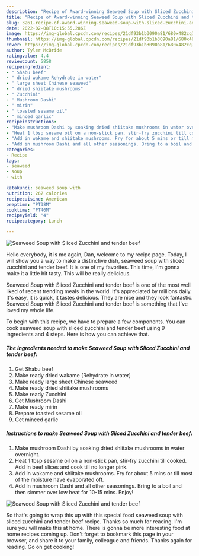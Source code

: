 ```yaml
---
description: "Recipe of Award-winning Seaweed Soup with Sliced Zucchini and tender beef"
title: "Recipe of Award-winning Seaweed Soup with Sliced Zucchini and tender beef"
slug: 3261-recipe-of-award-winning-seaweed-soup-with-sliced-zucchini-and-tender-beef
date: 2022-02-08T10:15:55.286Z
image: https://img-global.cpcdn.com/recipes/21df93b1b3090a81/680x482cq70/seaweed-soup-with-sliced-zucchini-and-tender-beef-recipe-main-photo.jpg
thumbnail: https://img-global.cpcdn.com/recipes/21df93b1b3090a81/680x482cq70/seaweed-soup-with-sliced-zucchini-and-tender-beef-recipe-main-photo.jpg
cover: https://img-global.cpcdn.com/recipes/21df93b1b3090a81/680x482cq70/seaweed-soup-with-sliced-zucchini-and-tender-beef-recipe-main-photo.jpg
author: Tyler McBride
ratingvalue: 4.4
reviewcount: 5858
recipeingredient:
- " Shabu beef"
- " dried wakame Rehydrate in water"
- " large sheet Chinese seaweed"
- " dried shiitake mushrooms"
- " Zucchini"
- " Mushroom Dashi"
- " mirin"
- " toasted sesame oil"
- " minced garlic"
recipeinstructions:
- "Make mushroom Dashi by soaking dried shiitake mushrooms in water overnight."
- "Heat 1 tbsp sesame oil on a non-stick pan, stir-fry zucchini till cooked. Add in beef slices and cook till no longer pink."
- "Add in wakame and shiitake mushrooms. Fry for about 5 mins or till most of the moisture have evaporated off."
- "Add in mushroom Dashi and all other seasonings. Bring to a boil and then simmer over low heat for 10-15 mins. Enjoy!"
categories:
- Recipe
tags:
- seaweed
- soup
- with

katakunci: seaweed soup with 
nutrition: 267 calories
recipecuisine: American
preptime: "PT38M"
cooktime: "PT46M"
recipeyield: "4"
recipecategory: Lunch

---
```



![Seaweed Soup with Sliced Zucchini and tender beef](https://img-global.cpcdn.com/recipes/21df93b1b3090a81/680x482cq70/seaweed-soup-with-sliced-zucchini-and-tender-beef-recipe-main-photo.jpg)

Hello everybody, it is me again, Dan, welcome to my recipe page. Today, I will show you a way to make a distinctive dish, seaweed soup with sliced zucchini and tender beef. It is one of my favorites. This time, I'm gonna make it a little bit tasty. This will be really delicious.



Seaweed Soup with Sliced Zucchini and tender beef is one of the most well liked of recent trending meals in the world. It's appreciated by millions daily. It's easy, it is quick, it tastes delicious. They are nice and they look fantastic. Seaweed Soup with Sliced Zucchini and tender beef is something that I've loved my whole life.


To begin with this recipe, we have to prepare a few components. You can cook seaweed soup with sliced zucchini and tender beef using 9 ingredients and 4 steps. Here is how you can achieve that.

<!--inarticleads1-->

##### The ingredients needed to make Seaweed Soup with Sliced Zucchini and tender beef:

1. Get  Shabu beef
1. Make ready  dried wakame (Rehydrate in water)
1. Make ready  large sheet Chinese seaweed
1. Make ready  dried shiitake mushrooms
1. Make ready  Zucchini
1. Get  Mushroom Dashi
1. Make ready  mirin
1. Prepare  toasted sesame oil
1. Get  minced garlic




<!--inarticleads2-->

##### Instructions to make Seaweed Soup with Sliced Zucchini and tender beef:

1. Make mushroom Dashi by soaking dried shiitake mushrooms in water overnight.
1. Heat 1 tbsp sesame oil on a non-stick pan, stir-fry zucchini till cooked. Add in beef slices and cook till no longer pink.
1. Add in wakame and shiitake mushrooms. Fry for about 5 mins or till most of the moisture have evaporated off.
1. Add in mushroom Dashi and all other seasonings. Bring to a boil and then simmer over low heat for 10-15 mins. Enjoy!
<img src="//assets-global.cpcdn.com/assets/icons/button_play-2c75c40dde080a61004c1f40b05d8f140eaff45d7e9e6481dc71c63d2e7c4909.png" alt="Seaweed Soup with Sliced Zucchini and tender beef">



So that's going to wrap this up with this special food seaweed soup with sliced zucchini and tender beef recipe. Thanks so much for reading. I'm sure you will make this at home. There is gonna be more interesting food at home recipes coming up. Don't forget to bookmark this page in your browser, and share it to your family, colleague and friends. Thanks again for reading. Go on get cooking!

